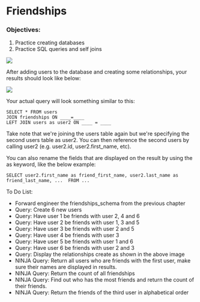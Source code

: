 <h1>Friendships</h1>

<h3>Objectives:</h3>

<ol>
    <li>Practice creating databases</li>
    <li>Practice SQL queries and self joins</li>
</ol>

<img src="https://github.com/alirabah93/Coding-Dojo/blob/master/WEB-FUNDAMENTALS/MySQL/queries/friendships/screenshots/pic1.jpg"/>

<p>After adding users to the database and creating some relationships, your results should look like below:</p>

<img src="https://github.com/alirabah93/Coding-Dojo/blob/master/WEB-FUNDAMENTALS/MySQL/queries/friendships/screenshots/pic2.jpg"/>

<p>Your actual query will look something similar to this:</p>

```MySQL
SELECT * FROM users 
JOIN friendships ON ____=____ 
LEFT JOIN users as user2 ON ____ = ____
```

<p>Take note that we're joining the users table again but we're specifying the second users table as user2.  You can then reference the second users by calling user2 (e.g. user2.id, user2.first_name, etc).</p>

<p>You can also rename the fields that are displayed on the result by using the as keyword, like the below example:</p>

```MySQL
SELECT user2.first_name as friend_first_name, user2.last_name as friend_last_name, ...  FROM ...
```

<p>To Do List:</p>
<ul>
    <li>Forward engineer the friendships_schema from the previous chapter</li>
    <li>Query: Create 6 new users</li>
    <li>Query: Have user 1 be friends with user 2, 4 and 6</li>
    <li>Query: Have user 2 be friends with user 1, 3 and 5</li>
    <li>Query: Have user 3 be friends with user 2 and 5</li>
    <li>Query: Have user 4 be friends with user 3</li>
    <li>Query: Have user 5 be friends with user 1 and 6</li>
    <li>Query: Have user 6 be friends with user 2 and 3</li>
    <li>Query: Display the relationships create as shown in the above image</li>
    <li>NINJA Query: Return all users who are friends with the first user, make sure their names are displayed in results.</li>
    <li>NINJA Query: Return the count of all friendships</li>
    <li>NINJA Query: Find out who has the most friends and return the count of their friends.</li>
    <li>NINJA Query: Return the friends of the third user in alphabetical order</li>
</ul>


